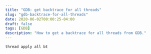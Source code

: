 ```yaml
---
title: "GDB: get backtrace for all threads"
slug: "gdb-backtrace-for-all-threads"
date: 2020-06-02T00:00:25-04:00
draft: false
tags: [GDB]
description: "How to get a backtrace for all threads from GDB."
---
```

```gdb
thread apply all bt
```
